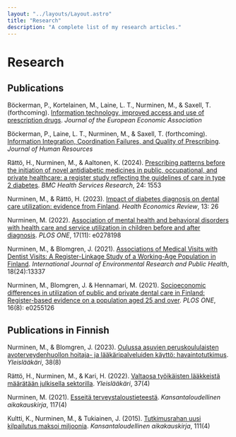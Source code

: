 ```yaml
---
layout: "../layouts/Layout.astro"
title: "Research"
description: "A complete list of my research articles."
---
```


# Research

## Publications

Böckerman, P., Kortelainen, M., Laine, L. T., Nurminen, M., & Saxell, T. (forthcoming).
<a class="titlelink" href="https://doi.org/10.1093/jeea/jvae034">
Information technology, improved access and use of prescription drugs</a>. _Journal of the European Economic Association_

Böckerman, P., Laine, L. T., Nurminen, M., & Saxell, T. (forthcoming).
<a class="titlelink" href="https://doi.org/10.3368/jhr.0921-11910R2">
Information Integration, Coordination Failures, and Quality of Prescribing</a>. _Journal of Human Resources_

Rättö, H., Nurminen, M., & Aaltonen, K. (2024).
<a class="titlelink" href="https://doi.org/10.1186/s12913-024-12010-y">
Prescribing patterns before the initiation of novel antidiabetic medicines in public, occupational, and private healthcare: a register study reflecting the guidelines of care in type 2 diabetes</a>. _BMC Health Services Research_, 24: 1553

Nurminen, M., & Rättö, H. (2023). <a class="titlelink" href="https://doi.org/10.1186/s13561-023-00440-z">
Impact of diabetes diagnosis on dental care utilization: evidence from Finland</a>. _Health Economics Review_, 13: 26

Nurminen, M. (2022).
<a class="titlelink" href="https://doi.org/10.1371/journal.pone.0278198">
Association of mental health and behavioral disorders with health care and service utilization in children before and after diagnosis</a>. _PLOS ONE_, 17(11): e0278198

Nurminen, M., & Blomgren, J. (2021).
<a class="titlelink" href="https://www.mdpi.com/1660-4601/18/24/13337">
Associations of Medical Visits with Dentist Visits: A Register-Linkage Study of a Working-Age Population in Finland</a>. _International Journal of Environmental Research and Public Health_, 18(24):13337

Nurminen, M., Blomgren, J. & Hennamari, M. (2021).
<a class="titlelink" href="https://doi.org/10.1371/journal.pone.0255126">
Socioeconomic differences in utilization of public and private dental care in Finland: Register-based evidence on a population aged 25 and over</a>. _PLOS ONE_, 16(8): e0255126

## Publications in Finnish

Nurminen, M., & Blomgren, J. (2023).
<a class="titlelink" href="https://www.lukusali.fi/index.html?p=Suomen%20yleisl%C3%A4%C3%A4k%C3%A4rit%20GPF%20ry&i=cf350ef0-8793-11ee-a55a-00155d64030a">
Oulussa asuvien peruskoululaisten avoterveydenhuollon hoitaja- ja lääkäripalveluiden käyttö: havaintotutkimus</a>. _Yleislääkäri_, 38(8)

Rättö, H., Nurminen, M., & Kari, H. (2022).
<a class="titlelink" href="https://www.lukusali.fi/index.html?p=Suomen%20yleisl%C3%A4%C3%A4k%C3%A4rit%20GPF%20ry&i=6271960a-da95-11ec-bdec-00155d64030a">
Valtaosa työikäisten lääkkeistä määrätään julkisella sektorilla</a>. _Yleislääkäri_, 37(4)

Nurminen, M. (2021).
<a class="titlelink" href="https://www.taloustieteellinenyhdistys.fi/wp-content/uploads/2021/12/KAK_4_2021_WEB-119-123.pdf">
Esseitä terveystaloustieteestä</a>. _Kansantaloudellinen aikakauskirja_, 117(4)

Kultti, K., Nurminen, M., & Tukiainen, J. (2015).
<a class="titlelink" href="http://www.taloustieteellinenyhdistys.fi/wp-content/uploads/2015/12/kultti-nurminen-tukiainen.pdf">
Tutkimusrahan uusi kilpailutus maksoi miljoonia</a>. _Kansantaloudellinen aikakauskirja_, 111(4)